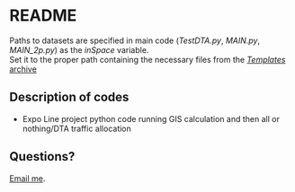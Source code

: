 # README

Paths to datasets are specified in main code (*TestDTA.py*, *MAIN.py*, *MAIN_2p.py*) as the *inSpace* variable.  
Set it to the proper path containing the necessary files from the [*Templates* archive](https://www.dropbox.com/s/w3nl4zq7dekugb2/Template.7z?dl=0)

## Description of codes

* Expo Line project python code running GIS calculation and then all or nothing/DTA traffic allocation

## Questions?

[Email me](mailto:kdt43@cornell.edu).